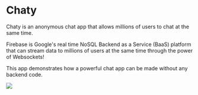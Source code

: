 # Chaty
Chaty is an anonymous chat app that allows millions of users to chat at the same time.

Firebase is Google's real time NoSQL Backend as a Service (BaaS) platform that can stream data to millions of users at the same time through the power of Websockets!

This app demonstrates how a powerful chat app can be made without any backend code. 


![](https://github.com/LunarFlash/Chaty/blob/master/ChatChat/Simulator%20Screen%20Shot%20Feb%2014%2C%202016%2C%207.55.26%20PM.png)
